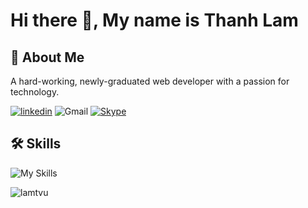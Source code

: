 # Hi there 👋, My name is Thanh Lam
## 🚀 About Me
A hard-working, newly-graduated web developer with a passion for technology.

[![linkedin](https://img.shields.io/badge/linkedin-0A66C2?logo=linkedin&logoColor=white)](https://www.linkedin.com/in/lam-vu-951940274/) ![Gmail](https://img.shields.io/badge/lamtvu1903@gmail.com-red?logo=gmail&logoColor=white) [![Skype](https://img.shields.io/badge/skype-blue?logo=skype&logoColor=white)](https://join.skype.com/invite/vgkfWS79Nf8E)
## 🛠 Skills
![My Skills](https://skillicons.dev/icons?i=angular,react,azure,nodejs,dotnet,ts,js,)

<p><img align="left" src="https://github-readme-stats.vercel.app/api/top-langs?username=lamtvu&show_icons=true&locale=en&layout=compact" alt="lamtvu" /></p>
<!--

